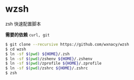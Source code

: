 # wzsh

zsh 快速配置脚本

**需要的依赖** `curl, git`


```bash
$ git clone --recursive https://github.com/wxnacy/wzsh
$ cd wzsh
$ ln -sf $(pwd) ${HOME}/.zsh
$ ln -sf $(pwd)/zshenv ${HOME}/.zshenv
$ ln -sf $(pwd)/zprofile ${HOME}/.zprofile
$ ln -sf $(pwd)/zshrc ${HOME}/.zshrc
$ zsh
```

